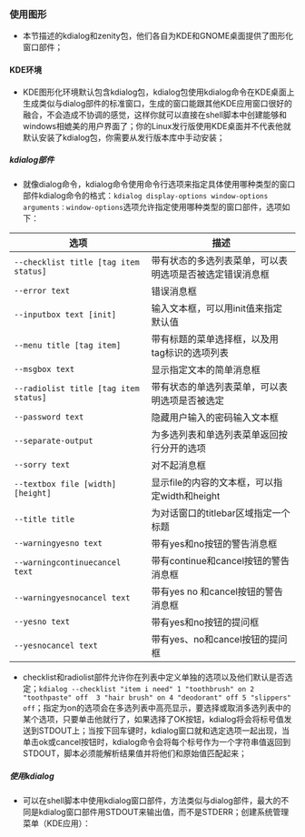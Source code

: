 ### 使用图形
+ 本节描述的kdialog和zenity包，他们各自为KDE和GNOME桌面提供了图形化窗口部件；
#### KDE环境
+ KDE图形化环境默认包含kdialog包，kdialog包使用kdialog命令在KDE桌面上生成类似与dialog部件的标准窗口，生成的窗口能跟其他KDE应用窗口很好的融合，不会造成不协调的感觉，这样你就可以直接在shell脚本中创建能够和windows相媲美的用户界面了；你的Linux发行版使用KDE桌面并不代表他就默认安装了kdialog包，你需要从发行版本库中手动安装；
##### kdialog部件
+ 就像dialog命令，kdialog命令使用命令行选项来指定具体使用哪种类型的窗口部件kdialog命令的格式：`kdialog display-options window-options arguments：window-options`选项允许指定使用哪种类型的窗口部件，选项如下：

|选项|描述|
|------|------|
|`--checklist title [tag item status]`|带有状态的多选列表菜单，可以表明选项是否被选定错误消息框|
|`--error text`|错误消息框|
|`--inputbox text [init]`|输入文本框，可以用init值来指定默认值|
|`--menu title [tag item]`|带有标题的菜单选择框，以及用tag标识的选项列表|
|`--msgbox text`|显示指定文本的简单消息框|
|`--radiolist title [tag item status]`|带有状态的单选列表菜单，可以表明选项是否被选定|
|`--password text`|隐藏用户输入的密码输入文本框|
|`--separate-output`|为多选列表和单选列表菜单返回按行分开的选项|
|`--sorry text`|对不起消息框|
|`--textbox file [width] [height]`|显示file的内容的文本框，可以指定width和height|
|`--title title`|为对话窗口的titlebar区域指定一个标题|
|`--warningyesno text`|带有yes和no按钮的警告消息框|
|`--warningcontinuecancel text`|带有continue和cancel按钮的警告消息框|
|`--warningyesnocancel text`|带有yes no 和cancel按钮的警告消息框|
|`--yesno text`|带有yes和no按钮的提问框|
|`--yesnocancel text`|带有yes、no和cancel按钮的提问框|

+ checklist和radiolist部件允许你在列表中定义单独的选项以及他们默认是否选定；`kdialog --checklist "item i need" 1 "toothbrush" on 2 "toothpaste" off  3 "hair brush" on 4 "deodorant" off 5 "slippers" off`；指定为on的选项会在多选列表中高亮显示，要选择或取消多选列表中的某个选项，只要单击他就行了，如果选择了OK按钮，kdialog将会将标号值发送到STDOUT上；当按下回车键时，kdialog窗口就和选定选项一起出现，当单击ok或cancel按钮时，kdialog命令会将每个标号作为一个字符串值返回到STDOUT，脚本必须能解析结果值并将他们和原始值匹配起来；
##### 使用kdialog
+ 可以在shell脚本中使用kdialog窗口部件，方法类似与dialog部件，最大的不同是kdialog窗口部件用STDOUT来输出值，而不是STDERR；创建系统管理菜单（KDE应用）：

